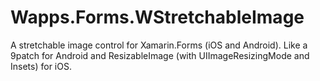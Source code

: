 # Wapps.Forms.WStretchableImage
A stretchable image control for Xamarin.Forms (iOS and Android). Like a 9patch for Android and ResizableImage (with UIImageResizingMode and Insets) for iOS.
